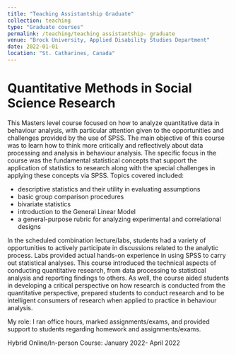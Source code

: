 ```yaml
---
title: "Teaching Assistantship Graduate"
collection: teaching
type: "Graduate courses"
permalink: /teaching/teaching assistantship- graduate
venue: "Brock University, Applied Disability Studies Department"
date: 2022-01-01
location: "St. Catharines, Canada"
---
```


Quantitative Methods in Social Science Research
======

This Masters level course focused on how to analyze quantitative data in behaviour analysis, with particular attention given to the opportunities and challenges provided by the use of SPSS. The main objective of this course was to learn how to think more critically and reflectively about data processing and analysis in behaviour analysis. The specific focus in the course was the fundamental statistical concepts that support the application of statistics to research along with the special challenges in applying these concepts via SPSS. Topics covered included:

* descriptive statistics and their utility in evaluating assumptions
* basic group comparison procedures
* bivariate statistics 
* introduction to the General Linear Model
* a general-purpose rubric for analyzing experimental and correlational designs

In the scheduled combination lecture/labs, students had a variety of opportunities to actively participate in discussions related to the analytic process. Labs provided actual hands-on experience in using SPSS to carry out statistical analyses. This course introduced the technical aspects of conducting quantitative research, from data processing to statistical analysis and reporting findings to others. As well, the course aided students in developing a critical perspective on how research is conducted from the quantitative perspective, prepared students to conduct research and to be intelligent consumers of research when applied to practice in behaviour analysis.

My role: I ran office hours, marked assignments/exams, and provided support to students regarding homework and assignments/exams.


Hybrid Online/In-person Course: January 2022- April 2022
